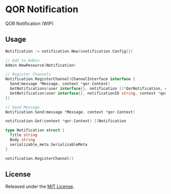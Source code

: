 # QOR Notification

QOR Notification (WIP)

## Usage

```go
Notification := notification.New(&notification.Config{})

// Add to Admin
Admin.NewResource(Notification)

// Register Channels
Notification.RegisterChannel(ChannelInterface interface {
  Send(message *Message, context *qor.Context)
  GetNotifications(user interface{}, notification []*QorNotification, context *qor.Context) error
  GetNotification(user interface{}, notificationID string, context *qor.Context) (*QorNotification, error)
})

// Send Message
Notification.Send(message *Message, context *qor.Context)

notification.Get(context *qor.Context) []Notification

type Notification struct {
  Title string
  Body string
  serializable_meta.SerializableMeta
}

notification.RegisterChannel()
```

## License

Released under the [MIT License](http://opensource.org/licenses/MIT).
